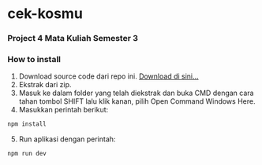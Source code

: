 # cek-kosmu
### Project 4 Mata Kuliah Semester 3

### How to install
1. Download source code dari repo ini. [Download di sini...](https://github.com/alvif/cek-kosmu/archive/main.zip)
2. Ekstrak dari zip.
3. Masuk ke dalam folder yang telah diekstrak dan buka CMD dengan cara tahan tombol SHIFT lalu klik kanan, pilih Open Command Windows Here.
4. Masukkan perintah berikut: 
```sh
npm install
```
5. Run aplikasi dengan perintah:
```sh
npm run dev
```
